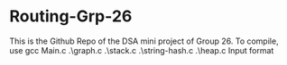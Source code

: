 # Routing-Grp-26
This is the Github Repo of the DSA mini project of Group 26. 
To compile, use gcc Main.c .\graph.c .\stack.c .\string-hash.c .\heap.c
Input format 
